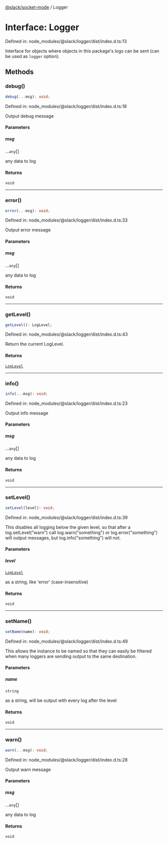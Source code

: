 [@slack/socket-mode](../index.md) / Logger

# Interface: Logger

Defined in: node\_modules/@slack/logger/dist/index.d.ts:13

Interface for objects where objects in this package's logs can be sent (can be used as `logger` option).

## Methods

### debug()

```ts
debug(...msg): void;
```

Defined in: node\_modules/@slack/logger/dist/index.d.ts:18

Output debug message

#### Parameters

##### msg

...`any`[]

any data to log

#### Returns

`void`

***

### error()

```ts
error(...msg): void;
```

Defined in: node\_modules/@slack/logger/dist/index.d.ts:33

Output error message

#### Parameters

##### msg

...`any`[]

any data to log

#### Returns

`void`

***

### getLevel()

```ts
getLevel(): LogLevel;
```

Defined in: node\_modules/@slack/logger/dist/index.d.ts:43

Return the current LogLevel.

#### Returns

[`LogLevel`](../enumerations/LogLevel.md)

***

### info()

```ts
info(...msg): void;
```

Defined in: node\_modules/@slack/logger/dist/index.d.ts:23

Output info message

#### Parameters

##### msg

...`any`[]

any data to log

#### Returns

`void`

***

### setLevel()

```ts
setLevel(level): void;
```

Defined in: node\_modules/@slack/logger/dist/index.d.ts:39

This disables all logging below the given level, so that after a log.setLevel("warn") call log.warn("something")
or log.error("something") will output messages, but log.info("something") will not.

#### Parameters

##### level

[`LogLevel`](../enumerations/LogLevel.md)

as a string, like 'error' (case-insensitive)

#### Returns

`void`

***

### setName()

```ts
setName(name): void;
```

Defined in: node\_modules/@slack/logger/dist/index.d.ts:49

This allows the instance to be named so that they can easily be filtered when many loggers are sending output
to the same destination.

#### Parameters

##### name

`string`

as a string, will be output with every log after the level

#### Returns

`void`

***

### warn()

```ts
warn(...msg): void;
```

Defined in: node\_modules/@slack/logger/dist/index.d.ts:28

Output warn message

#### Parameters

##### msg

...`any`[]

any data to log

#### Returns

`void`
